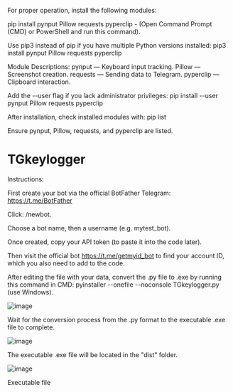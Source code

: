 For proper operation, install the following modules:

pip install pynput Pillow requests pyperclip - (Open Command Prompt (CMD) or PowerShell and run this command).

Use pip3 instead of pip if you have multiple Python versions installed:
pip3 install pynput Pillow requests pyperclip

Module Descriptions:
pynput — Keyboard input tracking.
Pillow — Screenshot creation.
requests — Sending data to Telegram.
pyperclip — Clipboard interaction.

Add the --user flag if you lack administrator privileges:
pip install --user pynput Pillow requests pyperclip

After installation, check installed modules with:
pip list

Ensure pynput, Pillow, requests, and pyperclip are listed.


# TGkeylogger

Instructions:

First create your bot via the official BotFather Telegram: https://t.me/BotFather

Click: /newbot.

Choose a bot name, then a username (e.g. mytest_bot).

Once created, copy your API token (to paste it into the code later).

Then visit the official bot https://t.me/getmyid_bot to find your account ID, which you also need to add to the code.

After editing the file with your data, convert the .py file to .exe by running this command in CMD: pyinstaller --onefile --noconsole TGkeylogger.py (use Windows).

![image](https://github.com/user-attachments/assets/4bdd82a7-674e-48d8-a0dc-7eb7e28ddcee)

Wait for the conversion process from the .py format to the executable .exe file to complete.

![image](https://github.com/user-attachments/assets/57464cbf-22cb-40a3-acf7-a5c5175f44df)

The executable .exe file will be located in the "dist" folder.

![image](https://github.com/user-attachments/assets/e2c802a1-b6c7-42e1-8213-40c9c91ddf26)

Executable file
